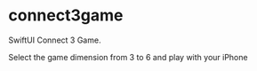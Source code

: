 # connect3game
SwiftUI Connect 3 Game.

Select the game dimension from 3 to 6 and play with your iPhone
